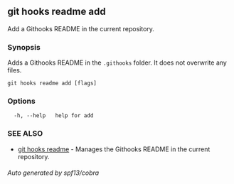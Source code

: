 ## git hooks readme add

Add a Githooks README in the current repository.

### Synopsis

Adds a Githooks README in the `.githooks` folder.
It does not overwrite any files.

```
git hooks readme add [flags]
```

### Options

```
  -h, --help   help for add
```

### SEE ALSO

* [git hooks readme](git_hooks_readme.md)	 - Manages the Githooks README in the current repository.

###### Auto generated by spf13/cobra 
